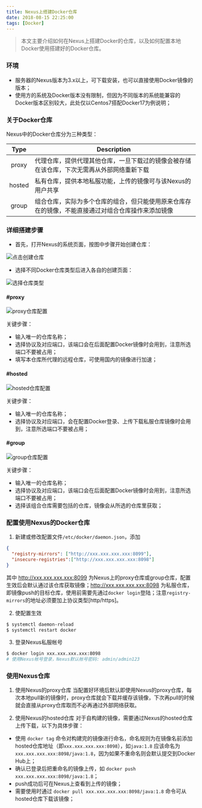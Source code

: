 ```yaml
---
title: Nexus上搭建Docker仓库
date: 2018-08-15 22:25:00
tags: [Docker]
---
```

> 本文主要介绍如何在Nexus上搭建Docker的仓库，以及如何配置本地Docker使用搭建好的Docker仓库。

### 环境
- 服务器的Nexus版本为3.x以上，可下载安装，也可以直接使用Docker镜像的版本；
- 使用方的系统及Docker版本没有限制，但因为不同版本的系统能兼容的Docker版本区别较大，此处仅以Centos7搭配Docker17为例说明；

### 关于Docker仓库
Nexus中的Docker仓库分为三种类型：

| Type | Description |
| :--: | ---- |
| proxy | 代理仓库，提供代理其他仓库，一旦下载过的镜像会被存储在该仓库，下次无需再从外部网络重新下载 |
| hosted | 私有仓库，提供本地私服功能，上传的镜像可与该Nexus的用户共享 |
| group | 组合仓库，实际为多个仓库的组合，但只能使用原来仓库存在的镜像，不能直接通过对组合仓库操作来添加镜像 |

### 详细搭建步骤
- 首先，打开Nexus的系统页面，按图中步骤开始创建仓库：

![点击创建仓库](https://raw.githubusercontent.com/lev-gc/lev-gc.github.io/source/source/_posts/docker/create-docker-repository-in-nexus/create_repositories.png)

- 选择不同Docker仓库类型后进入各自的创建页面：

![选择仓库类型](https://raw.githubusercontent.com/lev-gc/lev-gc.github.io/source/source/_posts/docker/create-docker-repository-in-nexus/select_recipe.png)

#### #proxy

![proxy仓库配置](https://raw.githubusercontent.com/lev-gc/lev-gc.github.io/source/source/_posts/docker/create-docker-repository-in-nexus/proxy_repository_configure.png)

关键步骤：
- 输入唯一的仓库名称；
- 选择协议及对应端口，该端口会在后面配置Docker镜像时会用到，注意所选端口不要被占用；
- 填写本仓库所代理的远程仓库，可使用国内的镜像进行加速；

#### #hosted

![hosted仓库配置](https://raw.githubusercontent.com/lev-gc/lev-gc.github.io/source/source/_posts/docker/create-docker-repository-in-nexus/hosted_repository_configure.png)

关键步骤：
- 输入唯一的仓库名称；
- 选择协议及对应端口，会在配置Docker登录、上传下载私服仓库镜像时会用到，注意所选端口不要被占用；

#### #group

![group仓库配置](https://raw.githubusercontent.com/lev-gc/lev-gc.github.io/source/source/_posts/docker/create-docker-repository-in-nexus/group_repository_configure.png)

关键步骤：
- 输入唯一的仓库名称；
- 选择协议及对应端口，该端口会在后面配置Docker镜像时会用到，注意所选端口不要被占用；
- 选择该组合仓库需要包括的仓库，镜像会从所选的仓库里获取；

### 配置使用Nexus的Docker仓库
1. 新建或修改配置文件`/etc/docker/daemon.json`，添加
```json
{
  "registry-mirrors": ["http://xxx.xxx.xxx.xxx:8099"],
  "insecure-registries":["http://xxx.xxx.xxx.xxx:8098"]
}
```
其中 http://xxx.xxx.xxx.xxx:8099 为Nexus上的proxy仓库或group仓库，配置生效后会默认通过该仓库获取镜像；http://xxx.xxx.xxx.xxx:8098 为私服仓库，即镜像push的目标仓库，使用前需要先通过`docker login`登陆；注意`registry-mirrors`的地址必须要加上协议类型[http/https]。

2. 使配置生效
```bash
$ systemctl daemon-reload
$ systemctl restart docker
```

3. 登录Nexus私服帐号
```bash
$ docker login xxx.xxx.xxx.xxx:8098
# 使用Nexus帐号登录，Nexus默认帐号密码: admin/admin123
```

### 使用Nexus仓库
1. 使用Nexus的proxy仓库
当配置好环境后默认即使用Nexus的proxy仓库，每次本地pull新的镜像时，proxy仓库就会下载并缓存该镜像，下次再pull的时候就会直接从proxy仓库取而不必再通过外部网络获取。

2. 使用Nexus的hosted仓库
对于自构建的镜像，需要通过Nexus的hosted仓库上传下载，以下为具体步骤：
- 使用 `docker tag` 命令对构建完的镜像进行命名，命名规则为在镜像名前添加hosted仓库地址（即`xxx.xxx.xxx.xxx:8098`），如`java:1.8` 应该命名为 `xxx.xxx.xxx.xxx:8098/java:1.8`，因为如果不重命名则会默认提交到Docker Hub上；
- 确认已登录后把重命名的镜像上传，如 `docker push xxx.xxx.xxx.xxx:8098/java:1.8`；
- push成功后可在Nexus上查看到上传的镜像；
- 需要使用时通过 `docker pull xxx.xxx.xxx.xxx:8098/java:1.8` 命令可从hosted仓库下载该镜像；
